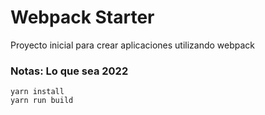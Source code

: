 # Webpack Starter

Proyecto inicial para crear aplicaciones utilizando webpack

### Notas: Lo que sea 2022


```
yarn install
yarn run build
```